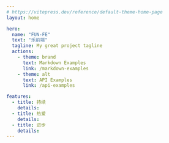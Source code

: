 ```yaml
---
# https://vitepress.dev/reference/default-theme-home-page
layout: home

hero:
  name: "FUN-FE"
  text: "乐前端"
  tagline: My great project tagline
  actions:
    - theme: brand
      text: Markdown Examples
      link: /markdown-examples
    - theme: alt
      text: API Examples
      link: /api-examples

features:
  - title: 持续
    details: 
  - title: 热爱
    details: 
  - title: 进步
    details: 
---
```


